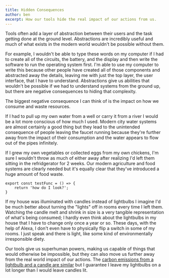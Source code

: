 ```yaml
---
title: Hidden Consequences
author: ben
excerpt: How our tools hide the real impact of our actions from us.
---
```


Tools often add a layer of abstraction between their users and the task getting done at the ground level.  Abstractions are incredibly useful and much of what exists in the modern world wouldn't be possible without them.  

For example, I wouldn't be able to type these words on my computer if I had to create all of the circuits, the battery, and the display and then write the software to run the operating system first.  I'm able to use my computer to write this because other people have created all of those components and abstracted away the details, leaving me with just the top layer, the user interface, that I have to understand.  Abstractions give us abilities that wouldn't be possible if we had to understand systems from the ground up, but there are negative consequences to hiding that complexity.

The biggest negative consequence I can think of is the impact on how we consume and waste resources.  

If I had to pull up my own water from a well or carry it from a river I would be a lot more conscious of how much I used.  Modern city water systems are almost certainly a good thing but they lead to the unintended consequence of people leaving the faucet running because they're further away from the impact of their consumption and the water appears to flow out of the pipes infinitely.

If I grew my own vegetables or collected eggs from my own chickens, I'm sure I wouldn't throw as much of either away after realizing I'd left them sitting in the refridgerator for 2 weeks.  Our modern agriculture and food systems are clearly needed but it's equally clear that they've introduced a huge amount of food waste.

```
export const testFunc = () => {
    return 'how do I look?';
}
```

If my house was illuminated with candles instead of lightbulbs I imagine I'd be much better about turning the "lights" off in rooms every time I left them.  Watching the candle melt and shrink in size is a very tangible representation of what's being consumed; I hardly even think about the lightbulbs in my house that I have to change only once a year or so.  These days, with the help of Alexa, I don't even have to physically flip a switch in some of my rooms.  I just speak and there is light, like some kind of environmentally irresponsible diety.  

Our tools give us superhuman powers, making us capable of things that would otherwise be impossible, but they can also move us further away from the real world impact of our actions.  The [carbon emissions from a lightbulb and a candle are similar](https://grist.org/living/whats-the-most-energy-efficient-kind-of-light/) but I guarantee I leave my lightbulbs on a lot longer than I would leave candles lit.
